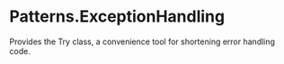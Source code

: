 # Patterns.ExceptionHandling
Provides the Try class, a convenience tool for shortening error handling code.
